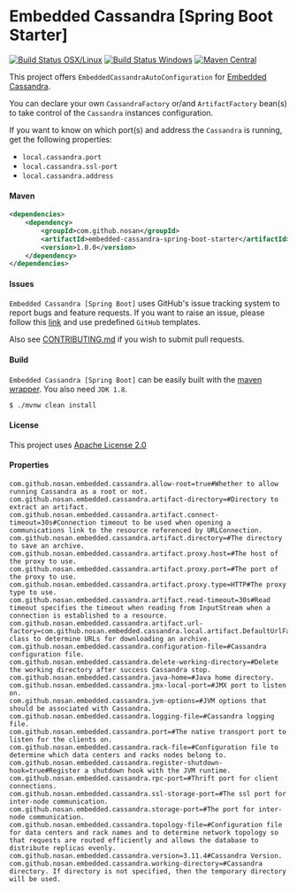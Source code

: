 # Embedded Cassandra [Spring Boot Starter] 
[![Build Status OSX/Linux](https://img.shields.io/travis/nosan/embedded-cassandra-spring-boot/master.svg?logo=travis&logoColor=white&style=flat)](https://travis-ci.org/nosan/embedded-cassandra-spring-boot) [![Build Status Windows](https://img.shields.io/appveyor/ci/nosan/embedded-cassandra-spring-boot/master.svg?logo=appveyor&logoColor=white&style=flat)](https://ci.appveyor.com/project/nosan/embedded-cassandra-spring-boot)
[![Maven Central](https://img.shields.io/maven-central/v/com.github.nosan/embedded-cassandra-spring-boot-starter.svg)](https://search.maven.org/artifact/com.github.nosan/embedded-cassandra-spring-boot-starter)

This project offers `EmbeddedCassandraAutoConfiguration` for [Embedded Cassandra](https://github.com/nosan/embedded-cassandra). 

You can declare your own `CassandraFactory` or/and `ArtifactFactory` bean(s) to take control of the `Cassandra` 
instances configuration.

If you want to know on which port(s) and address the `Cassandra` is running, get the following properties:
- `local.cassandra.port`
- `local.cassandra.ssl-port`
- `local.cassandra.address`


#### Maven

```xml
<dependencies>
    <dependency>
        <groupId>com.github.nosan</groupId>
        <artifactId>embedded-cassandra-spring-boot-starter</artifactId>
        <version>1.0.0</version>
    </dependency>
</dependencies>

```

#### Issues

`Embedded Cassandra [Spring Boot]` uses GitHub's issue tracking system to report bugs and feature
requests. If you want to raise an issue, please follow this [link](https://github.com/nosan/embedded-cassandra-spring-boot/issues)
and use predefined `GitHub` templates.

Also see [CONTRIBUTING.md](CONTRIBUTING.md) if you wish to submit pull requests.

#### Build

`Embedded Cassandra [Spring Boot]` can be easily built with the [maven wrapper](https://github.com/takari/maven-wrapper). You also need `JDK 1.8`.

```bash
$ ./mvnw clean install
```

#### License

This project uses [Apache License 2.0](https://www.apache.org/licenses/LICENSE-2.0)


#### Properties
    
    com.github.nosan.embedded.cassandra.allow-root=true#Whether to allow running Cassandra as a root or not.
    com.github.nosan.embedded.cassandra.artifact-directory=#Directory to extract an artifact.
    com.github.nosan.embedded.cassandra.artifact.connect-timeout=30s#Connection timeout to be used when opening a communications link to the resource referenced by URLConnection.
    com.github.nosan.embedded.cassandra.artifact.directory=#The directory to save an archive.
    com.github.nosan.embedded.cassandra.artifact.proxy.host=#The host of the proxy to use.
    com.github.nosan.embedded.cassandra.artifact.proxy.port=#The port of the proxy to use.
    com.github.nosan.embedded.cassandra.artifact.proxy.type=HTTP#The proxy type to use.
    com.github.nosan.embedded.cassandra.artifact.read-timeout=30s#Read timeout specifies the timeout when reading from InputStream when a connection is established to a resource.
    com.github.nosan.embedded.cassandra.artifact.url-factory=com.github.nosan.embedded.cassandra.local.artifact.DefaultUrlFactory#Factory class to determine URLs for downloading an archive.
    com.github.nosan.embedded.cassandra.configuration-file=#Cassandra configuration file.
    com.github.nosan.embedded.cassandra.delete-working-directory=#Delete the working directory after success Cassandra stop.
    com.github.nosan.embedded.cassandra.java-home=#Java home directory.
    com.github.nosan.embedded.cassandra.jmx-local-port=#JMX port to listen on.
    com.github.nosan.embedded.cassandra.jvm-options=#JVM options that should be associated with Cassandra.
    com.github.nosan.embedded.cassandra.logging-file=#Cassandra logging file.
    com.github.nosan.embedded.cassandra.port=#The native transport port to listen for the clients on.
    com.github.nosan.embedded.cassandra.rack-file=#Configuration file to determine which data centers and racks nodes belong to.
    com.github.nosan.embedded.cassandra.register-shutdown-hook=true#Register a shutdown hook with the JVM runtime.
    com.github.nosan.embedded.cassandra.rpc-port=#Thrift port for client connections.
    com.github.nosan.embedded.cassandra.ssl-storage-port=#The ssl port for inter-node communication.
    com.github.nosan.embedded.cassandra.storage-port=#The port for inter-node communication.
    com.github.nosan.embedded.cassandra.topology-file=#Configuration file for data centers and rack names and to determine network topology so that requests are routed efficiently and allows the database to distribute replicas evenly.
    com.github.nosan.embedded.cassandra.version=3.11.4#Cassandra Version.
    com.github.nosan.embedded.cassandra.working-directory=#Cassandra directory. If directory is not specified, then the temporary directory will be used.


